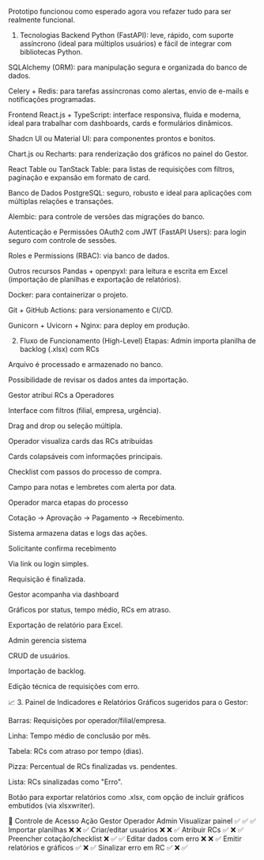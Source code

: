 Prototipo funcionou como esperado agora vou refazer tudo para ser realmente funcional.

1. Tecnologias
Backend
Python (FastAPI): leve, rápido, com suporte assíncrono (ideal para múltiplos usuários) e fácil de integrar com bibliotecas Python.

SQLAlchemy (ORM): para manipulação segura e organizada do banco de dados.

Celery + Redis: para tarefas assíncronas como alertas, envio de e-mails e notificações programadas.

Frontend
React.js + TypeScript: interface responsiva, fluida e moderna, ideal para trabalhar com dashboards, cards e formulários dinâmicos.

Shadcn UI ou Material UI: para componentes prontos e bonitos.

Chart.js ou Recharts: para renderização dos gráficos no painel do Gestor.

React Table ou TanStack Table: para listas de requisições com filtros, paginação e expansão em formato de card.

Banco de Dados
PostgreSQL: seguro, robusto e ideal para aplicações com múltiplas relações e transações.

Alembic: para controle de versões das migrações do banco.

Autenticação e Permissões
OAuth2 com JWT (FastAPI Users): para login seguro com controle de sessões.

Roles e Permissions (RBAC): via banco de dados.

Outros recursos
Pandas + openpyxl: para leitura e escrita em Excel (importação de planilhas e exportação de relatórios).

Docker: para containerizar o projeto.

Git + GitHub Actions: para versionamento e CI/CD.

Gunicorn + Uvicorn + Nginx: para deploy em produção.

2. Fluxo de Funcionamento (High-Level)
Etapas:
Admin importa planilha de backlog (.xlsx) com RCs

Arquivo é processado e armazenado no banco.

Possibilidade de revisar os dados antes da importação.

Gestor atribui RCs a Operadores

Interface com filtros (filial, empresa, urgência).

Drag and drop ou seleção múltipla.

Operador visualiza cards das RCs atribuídas

Cards colapsáveis com informações principais.

Checklist com passos do processo de compra.

Campo para notas e lembretes com alerta por data.

Operador marca etapas do processo

Cotação → Aprovação → Pagamento → Recebimento.

Sistema armazena datas e logs das ações.

Solicitante confirma recebimento

Via link ou login simples.

Requisição é finalizada.

Gestor acompanha via dashboard

Gráficos por status, tempo médio, RCs em atraso.

Exportação de relatório para Excel.

Admin gerencia sistema

CRUD de usuários.

Importação de backlog.

Edição técnica de requisições com erro.

📈 3. Painel de Indicadores e Relatórios
Gráficos sugeridos para o Gestor:

Barras: Requisições por operador/filial/empresa.

Linha: Tempo médio de conclusão por mês.

Tabela: RCs com atraso por tempo (dias).

Pizza: Percentual de RCs finalizadas vs. pendentes.

Lista: RCs sinalizadas como "Erro".

Botão para exportar relatórios como .xlsx, com opção de incluir gráficos embutidos (via xlsxwriter).

🔐 Controle de Acesso
Ação	                        Gestor	Operador	Admin
Visualizar painel	            ✅	    ✅	    ✅
Importar planilhas	            ❌	    ❌	    ✅
Criar/editar usuários	        ❌	    ❌	    ✅
Atribuir RCs	                ✅	    ❌	    ✅
Preencher cotação/checklist	    ❌	    ✅	    ✅
Editar dados com erro	        ❌	    ❌	    ✅
Emitir relatórios e gráficos    ✅	    ❌	    ✅
Sinalizar erro em RC	        ✅	    ❌	    ✅